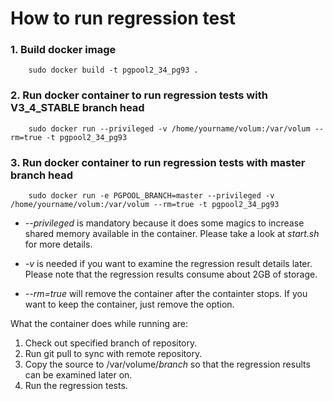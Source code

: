 How to run regression test
==================

### 1. Build docker image

```
	sudo docker build -t pgpool2_34_pg93 .
```

### 2. Run docker container to run regression tests with V3_4_STABLE branch head

```
	sudo docker run --privileged -v /home/yourname/volum:/var/volum --rm=true -t pgpool2_34_pg93
```

### 3. Run docker container to run regression tests with master branch head

```
	sudo docker run -e PGPOOL_BRANCH=master --privileged -v /home/yourname/volum:/var/volum --rm=true -t pgpool2_34_pg93
```

* *--privileged* is mandatory because it does some magics to increase shared memory available in the container. Please take a look at *start.sh* for more details.

* *-v* is needed if you want to examine the regression result details later. Please note that the regression results consume about 2GB of storage.

* *--rm=true* will remove the container after the containter stops. If you want to keep the container, just remove the option.

What the container does while running are:

1. Check out specified branch of repository.
2. Run git pull to sync with remote repository.
3. Copy the source to /var/volume/*branch* so that the regression results can be examined later on.
4. Run the regression tests.